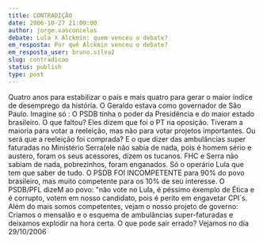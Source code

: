 ```yaml
---
title: CONTRADIÇÃO
date: 2006-10-27 21:00:00
author: jorge.vasconcelos
debate: Lula X Alckmin: quem venceu o debate?
em_resposta: Por quê Alckmin venceu o debate? 
em_resposta_user: bruno.silva2
slug: contradicao
status: publish 
type: post
---
```


Quatro anos para estabilizar o país e mais quatro para gerar o maior índice de desemprego da história. O Geraldo estava como governador de São Paulo. Imagine só : O PSDB tinha o poder da Presidência e do maior estado brasileiro. O que faltou? Eles dizem que foi o PT na oposição. Tiveram a maioria para votar a reeleição, mas não para votar projetos importantes. Ou será que a reeleição foi comprada? E o que dizer das ambulâncias super faturadas no Ministério Serra(ele não sabia de nada, pois é homem sério e austero, foram os seus acessores, dizem os tucanos. FHC e Serra não sabiam de nada, pobrezinhos, foram enganados. Só o operário Lula que tem que saber de tudo. O PSDB FOI INCOMPETENTE para 90% do povo brasileiro, mas muito competente para os 10% de seu interesse. O PSDB/PFL dizeM ao povo: "não vote no Lula, é péssimo éxemplo de Ética e é corrupto, votem em nosso candidato, pois é perito em engavetar CPI´s. Além do mais somos competentes, vejam o nosso projeto de governo:
Criamos o mensalão e o esquema de ambulâncias super-faturadas e deixamos explodir na hora certa. O que pode sair errado?
Vejamos no dia 29/10/2006
